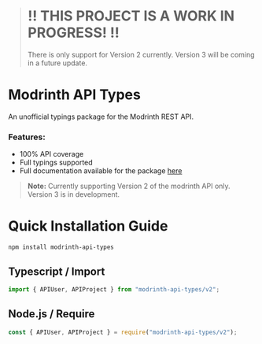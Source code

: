 > # ‼️ THIS PROJECT IS A WORK IN PROGRESS! ‼️
>
> There is only support for Version 2 currently. Version 3 will be coming in a future update.

# Modrinth API Types

An unofficial typings package for the Modrinth REST API.

### Features:
- 100% API coverage
- Full typings supported
- Full documentation available for the package [here](https://api-types.noderinth.dev)

> **Note:** Currently supporting Version 2 of the modrinth API only. Version 3 is in development.

# Quick Installation Guide
```
npm install modrinth-api-types
```

## Typescript / Import
```ts
import { APIUser, APIProject } from "modrinth-api-types/v2";
```

## Node.js / Require
```ts
const { APIUser, APIProject } = require("modrinth-api-types/v2");
```